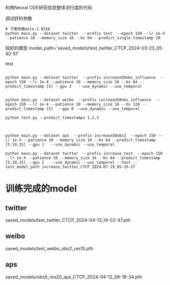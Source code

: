 利用Neural ODE研究信息整体流行度的代码

调试好的参数
```shell
# 下面参数msle:2.0316
python main.py --dataset twitter  --prefix test  --epoch 150 --lr 1e-4 --patience 10 --memory_size 16 --bs 64 --predict_single_timestamp 20 

```

较好的模型
model_path='saved_models/test_twitter_CTCP_2024-03-23_05-40-51'

test

```shell

python main.py --dataset twitter  --prefix increase50obs_influence  --epoch 150 --lr 1e-4 --patience 10 --memory_size 16 --bs 64 --predict_timestamp [5] --gpu 2   --use_dynamic --use_temporal 


python main.py --dataset weibo  --prefix increase50obs_influence  --epoch 150 --lr 1e-4 --patience 10 --memory_size 16 --bs 128 --predict_timestamp [5]  --gpu 0 --use_dynamic --use_temporal 

python test.py --predict_timestamps 1,2,3



python main.py --dataset aps  --prefix increase50obs2  --epoch 150 --lr 1e-4 --patience 10 --memory_size 16 --bs 64 --predict_timestamp [5,10,15] --gpu 1   --use_dynamic --use_temporal 

python main.py --dataset twitter  --prefix increase_test  --epoch 150 --lr 1e-4 --patience 10 --memory_size 16 --bs 64 --predict_timestamp [5,10,15] --gpu 2   --use_dynamic --use_temporal --test --test_model_path increase_twitter_CTCP_2024-07-19_05-35-37
```

# 训练完成的model
## twitter
saved_models/test_twitter_CTCP_2024-04-13_14-02-47.pth


## weibo

saved_models/test_weibo_obs2_res15.pth


## aps
saved_models/obs5_res20_aps_CTCP_2024-04-12_08-18-34.pth